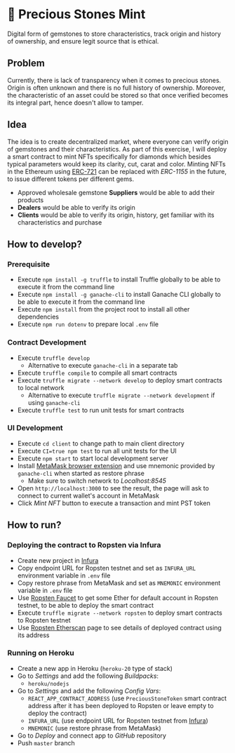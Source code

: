 # 💎 Precious Stones Mint

Digital form of gemstones to store characteristics, track origin and history of ownership, and ensure legit source that is ethical.

## Problem

Currently, there is lack of transparency when it comes to precious stones. Origin is often unknown and there is no full history of ownership. Moreover, the characteristic of an asset could be stored so that once verified becomes its integral part, hence doesn't allow to tamper.

## Idea

The idea is to create decentralized market, where everyone can verify origin of gemstones and their characteristics.
As part of this exercise, I will deploy a smart contract to mint NFTs specifically for diamonds which besides typical parameters would keep its clarity, cut, carat and color.
Minting NFTs in the Ethereum using [ERC-721](https://ethereum.org/en/developers/docs/standards/tokens/erc-721/) can be replaced with *ERC-1155* in the future, to issue different tokens per different gems.

- Approved wholesale gemstone **Suppliers** would be able to add their products
- **Dealers** would be able to verify its origin
- **Clients** would be able to verify its origin, history, get familiar with its characteristics and purchase

## How to develop?

### Prerequisite

- Execute `npm install -g truffle` to install Truffle globally to be able to execute it from the command line
- Execute `npm install -g ganache-cli` to install Ganache CLI globally to be able to execute it from the command line
- Execute `npm install` from the project root to install all other dependencies
- Execute `npm run dotenv` to prepare local `.env` file

### Contract Development

- Execute `truffle develop`
  - Alternative to execute `ganache-cli` in a separate tab
- Execute `truffle compile` to compile all smart contracts
- Execute `truffle migrate --network develop` to deploy smart contracts to local network
  - Alternative to execute `truffle migrate --network development` if using `ganache-cli`
- Execute `truffle test` to run unit tests for smart contracts

### UI Development

- Execute `cd client` to change path to main client directory
- Execute `CI=true npm test` to run all unit tests for the UI
- Execute `npm start` to start local development server
- Install [MetaMask browser extension](https://metamask.io/download.html) and use mnemonic provided by `ganache-cli` when started as restore phrase
  - Make sure to switch network to *Localhost:8545*
- Open `http://localhost:3000` to see the result, the page will ask to connect to current wallet's account in MetaMask
- Click *Mint NFT* button to execute a transaction and mint PST token

## How to run?

### Deploying the contract to Ropsten via Infura
- Create new project in [Infura](https://infura.io)
- Copy endpoint URL for Ropsten testnet and set as `INFURA_URL` environment variable in `.env` file
- Copy restore phrase from MetaMask and set as `MNEMONIC` environment variable in `.env` file
- Use [Ropsten Faucet](https://faucet.ropsten.be) to get some Ether for default account in Ropsten testnet, to be able to deploy the smart contract
- Execute `truffle migrate --network ropsten` to deploy smart contracts to Ropsten testnet
- Use [Ropsten Etherscan](https://ropsten.etherscan.io) page to see details of deployed contract using its address

### Running on Heroku

- Create a new app in Heroku (`heroku-20` type of stack)
- Go to *Settings* and add the following *Buildpacks*:
  - `heroku/nodejs`
- Go to *Settings* and add the following *Config Vars*:
  - `REACT_APP_CONTRACT_ADDRESS` (use `PreciousStoneToken` smart contract address after it has been deployed to Ropsten or leave empty to deploy the contract)
  - `INFURA_URL` (use endpoint URL for Ropsten testnet from [Infura](https://infura.io))
  - `MNEMONIC` (use restore phrase from MetaMask)
- Go to *Deploy* and connect app to *GitHub* repository
- Push `master` branch
